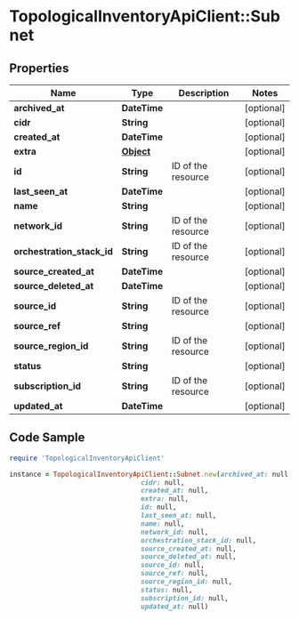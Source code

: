 # TopologicalInventoryApiClient::Subnet

## Properties

Name | Type | Description | Notes
------------ | ------------- | ------------- | -------------
**archived_at** | **DateTime** |  | [optional] 
**cidr** | **String** |  | [optional] 
**created_at** | **DateTime** |  | [optional] 
**extra** | [**Object**](.md) |  | [optional] 
**id** | **String** | ID of the resource | [optional] 
**last_seen_at** | **DateTime** |  | [optional] 
**name** | **String** |  | [optional] 
**network_id** | **String** | ID of the resource | [optional] 
**orchestration_stack_id** | **String** | ID of the resource | [optional] 
**source_created_at** | **DateTime** |  | [optional] 
**source_deleted_at** | **DateTime** |  | [optional] 
**source_id** | **String** | ID of the resource | [optional] 
**source_ref** | **String** |  | [optional] 
**source_region_id** | **String** | ID of the resource | [optional] 
**status** | **String** |  | [optional] 
**subscription_id** | **String** | ID of the resource | [optional] 
**updated_at** | **DateTime** |  | [optional] 

## Code Sample

```ruby
require 'TopologicalInventoryApiClient'

instance = TopologicalInventoryApiClient::Subnet.new(archived_at: null,
                                 cidr: null,
                                 created_at: null,
                                 extra: null,
                                 id: null,
                                 last_seen_at: null,
                                 name: null,
                                 network_id: null,
                                 orchestration_stack_id: null,
                                 source_created_at: null,
                                 source_deleted_at: null,
                                 source_id: null,
                                 source_ref: null,
                                 source_region_id: null,
                                 status: null,
                                 subscription_id: null,
                                 updated_at: null)
```


